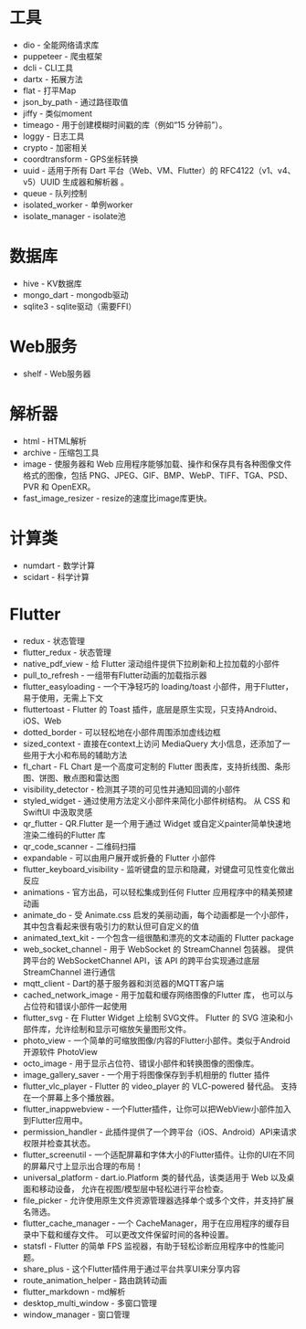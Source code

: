 # 工具

* dio - 全能网络请求库
* puppeteer - 爬虫框架
* dcli - CLI工具
* dartx - 拓展方法
* flat - 打平Map
* json_by_path - 通过路径取值
* jiffy - 类似moment
* timeago - 用于创建模糊时间戳的库（例如“15 分钟前”）。
* loggy - 日志工具
* crypto - 加密相关
* coordtransform - GPS坐标转换
* uuid - 适用于所有 Dart 平台（Web、VM、Flutter）的 RFC4122（v1、v4、v5）UUID 生成器和解析器 。
* queue - 队列控制
* isolated_worker - 单例worker
* isolate_manager - isolate池

# 数据库

* hive - KV数据库
* mongo_dart - mongodb驱动
* sqlite3 - sqlite驱动（需要FFI）

# Web服务

* shelf - Web服务器

# 解析器

* html - HTML解析
* archive - 压缩包工具
* image - 使服务器和 Web 应用程序能够加载、操作和保存具有各种图像文件格式的图像，包括 PNG、JPEG、GIF、BMP、WebP、TIFF、TGA、PSD、PVR 和 OpenEXR。
* fast_image_resizer - resize的速度比image库更快。

# 计算类

* numdart - 数学计算
* scidart - 科学计算

# Flutter

* redux - 状态管理
* flutter_redux - 状态管理
* native_pdf_view - 给 Flutter 滚动组件提供下拉刷新和上拉加载的小部件
* pull_to_refresh - 一组带有Flutter动画的加载指示器
* flutter_easyloading - 一个干净轻巧的 loading/toast 小部件，用于Flutter，易于使用，无需上下文
* fluttertoast - Flutter 的 Toast 插件，底层是原生实现，只支持Android、iOS、Web
* dotted_border - 可以轻松地在小部件周围添加虚线边框
* sized_context - 直接在context上访问 MediaQuery 大小信息，还添加了一些用于大小和布局的辅助方法
* fl_chart - FL Chart 是一个高度可定制的 Flutter 图表库，支持折线图、条形图、饼图、散点图和雷达图
* visibility_detector - 检测其子项的可见性并通知回调的小部件
* styled_widget - 通过使用方法定义小部件来简化小部件树结构。 从 CSS 和 SwiftUI 中汲取灵感
* qr_flutter - QR.Flutter 是一个用于通过 Widget 或自定义painter简单快速地渲染二维码的Flutter 库
* qr_code_scanner - 二维码扫描
* expandable - 可以由用户展开或折叠的 Flutter 小部件
* flutter_keyboard_visibility - 监听键盘的显示和隐藏，对键盘可见性变化做出反应
* animations - 官方出品，可以轻松集成到任何 Flutter 应用程序中的精美预建动画
* animate_do - 受 Animate.css 启发的美丽动画，每个动画都是一个小部件，其中包含看起来很有吸引力的默认但可自定义的值
* animated_text_kit - 一个包含一组很酷和漂亮的文本动画的 Flutter package
* web_socket_channel - 用于 WebSocket 的 StreamChannel 包装器。 提供跨平台的 WebSocketChannel API，该 API 的跨平台实现通过底层 StreamChannel 进行通信
* mqtt_client - Dart的基于服务器和浏览器的MQTT客户端
* cached_network_image - 用于加载和缓存网络图像的Flutter 库， 也可以与占位符和错误小部件一起使用
* flutter_svg - 在 Flutter Widget 上绘制 SVG文件。 Flutter 的 SVG 渲染和小部件库，允许绘制和显示可缩放矢量图形文件。
* photo_view - 一个简单的可缩放图像/内容的Flutter小部件。类似于Android开源软件 PhotoView
* octo_image - 用于显示占位符、错误小部件和转换图像的图像库。
* image_gallery_saver - 一个用于将图像保存到手机相册的 flutter 插件
* flutter_vlc_player - Flutter 的 video_player 的 VLC-powered 替代品。 支持在一个屏幕上多个播放器。
* flutter_inappwebview - 一个Flutter插件，让你可以把WebView小部件加入到Flutter应用中。
* permission_handler - 此插件提供了一个跨平台（iOS、Android）API来请求权限并检查其状态。
* flutter_screenutil - 一个适配屏幕和字体大小的Flutter插件。让你的UI在不同的屏幕尺寸上显示出合理的布局！
* universal_platform - dart.io.Platform 类的替代品，该类适用于 Web 以及桌面和移动设备， 允许在视图/模型层中轻松进行平台检查。
* file_picker - 允许使用原生文件资源管理器选择单个或多个文件，并支持扩展名筛选。
* flutter_cache_manager - 一个 CacheManager，用于在应用程序的缓存目录中下载和缓存文件。 可以更改文件保留时间的各种设置。
* statsfl - Flutter 的简单 FPS 监视器，有助于轻松诊断应用程序中的性能问题。
* share_plus - 这个Flutter插件用于通过平台共享UI来分享内容
* route_animation_helper - 路由跳转动画
* flutter_markdown - md解析
* desktop_multi_window - 多窗口管理
* window_manager - 窗口管理